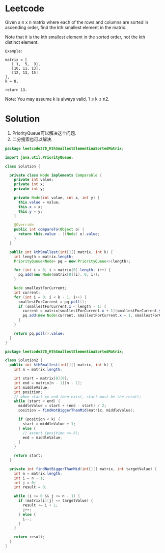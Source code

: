 # Leetcode

Given a n x n matrix where each of the rows and columns are sorted in ascending order, find the kth smallest element in the matrix.

Note that it is the kth smallest element in the sorted order, not the kth distinct element.

```
Example:

matrix = [
   [ 1,  5,  9],
   [10, 11, 13],
   [12, 13, 15]
],
k = 8,

return 13.
```

Note:
You may assume k is always valid, 1 ≤ k ≤ n2.



# Solution

1. PriorityQueue可以解决这个问题.
2. 二分搜索也可以解决.

```java
package leetcode378_KthSmallestElementinaSortedMatrix;

import java.util.PriorityQueue;

class Solution {

  private class Node implements Comparable {
    private int value;
    private int x;
    private int y;

    private Node(int value, int x, int y) {
      this.value = value;
      this.x = x;
      this.y = y;
    }

    @Override
    public int compareTo(Object o) {
      return this.value - ((Node) o).value;
    }
  }

  public int kthSmallest(int[][] matrix, int k) {
    int length = matrix.length;
    PriorityQueue<Node> pq = new PriorityQueue<>(length);

    for (int i = 0; i < matrix[0].length; i++) {
      pq.add(new Node(matrix[0][i], 0, i));
    }

    Node smallestForCurrent;
    int current;
    for (int i = 0; i < k - 1; i++) {
      smallestForCurrent = pq.poll();
      if (smallestForCurrent.x < length - 1) {
        current = matrix[smallestForCurrent.x + 1][smallestForCurrent.y];
        pq.add(new Node(current, smallestForCurrent.x + 1, smallestForCurrent.y));
      }
    }

    return pq.poll().value;
  }
}

```

```java
package leetcode378_KthSmallestElementinaSortedMatrix;

class Solution2 {
  public int kthSmallest(int[][] matrix, int k) {
    int n = matrix.length;

    int start = matrix[0][0];
    int end = matrix[n - 1][n - 1];
    int middleValue;
    int position;
    // when start == end then exist, start must be the result;
    while (start < end) {
      middleValue = start + (end - start) / 2;
      position = findNotBiggerThanMid(matrix, middleValue);

      if (position < k) {
        start = middleValue + 1;
      } else {
        // assert (position <= k);
        end = middleValue;
      }
    }

    return start;
  }

  private int findNotBiggerThanMid(int[][] matrix, int targetValue) {
    int n = matrix.length;
    int i = n - 1;
    int j = 0;
    int result = 0;

    while (i >= 0 && j <= n - 1) {
      if (matrix[i][j] <= targetValue) {
        result += i + 1;
        j++;
      } else {
        i--;
      }
    }

    return result;
  }
}

```
